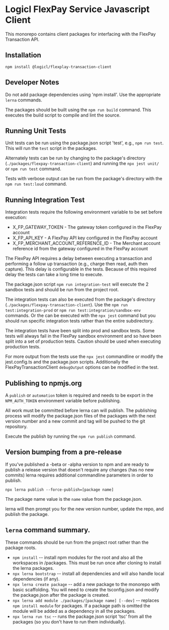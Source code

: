 # Logicl FlexPay Service Javascript Client

This monorepo contains client packages for interfacing with the FlexPay Transaction API.

## Installation

`npm install @logicl/flexplay-transaction-client`


## Developer Notes
Do not add package dependencies using 'npm install'. Use the appropriate `lerna` commands.

The packages should be built using the `npm run build` command. This executes the build script to compile and lint the source.

## Running Unit Tests
Unit tests can be run using the package.json script 'test', e.g., `npm run test`. This will run the `test` script in the packages.

Alternately tests can be run by changing to the package's directory (`./packages/flexpay-transaction-client`) and running the `npx jest unit/` or `npm run test` command.

Tests with verbose output can be run from the package's directory with the `npm run test:loud` command.

## Running Integration Test
Integration tests require the following environment variable to be set before execution:

 - X_FP_GATEWAY_TOKEN - The gateway token configured in the FlexPay account
 - X_FP_API_KEY - A FlexPay API key configured in the FlexPay account
 - X_FP_MERCHANT_ACCOUNT_REFERENCE_ID - The Merchant account reference id from the gateway configured in the FlexPay account

The FlexPay API requires a delay between executing a transaction and performing a follow up transaction (e.g., charge then read, auth then capture). This delay is configurable in the tests. Because of this required delay the tests can take a long time to execute.

The package.json script `npm run integration-test` will execute the 2 sandbox tests and should be run from the project root.

The integration tests can also be executed from the package's directory (`./packages/flexpay-transaction-client`). Use the `npm run test:integration-prod` or `npm run test:integration/sandbox-env` commands. Or the can be executed with the `npx jest` command but you should run specific integration tests rather than the entire subdirectory.

The integration tests have been split into prod and sandbox tests. Some tests will always fail in the FlexPay sandbox environment and so have been split into a set of production tests. Caution should be used when executing production tests.

For more output from the tests use the `npx jest` commandline or modify the jest.config.ts and the package.json scripts. Additionally the FlexPayTransactionClient `debugOutput` options can be modified in the test.

## Publishing to npmjs.org
A `publish` or `automation` token is required and needs to be export in the `NPM_AUTH_TOKEN` environment variable before publishing.

All work must be committed before lerna can will publish. The publishing process will modify the package.json files of the packages with the
next version number and a new commit and tag will be pushed to the git repository.

Execute the publish by running the `npm run publish` command.

## Version bumping from a pre-release
If you've published a -beta or -alpha version to npm and are ready to publish a release version that doesn't require any changes (has no new commits) lerna requires additional commandline parameters in order to publish.

`npx lerna publish --force-publish=[package name]`

The package name value is the `name` value from the package.json.

lerna will then prompt you for the new version number, update the repo, and publish the package.

## `lerna` command summary.
These commands should be run from the project root rather than the package roots.

- `npm install` -- install npm modules for the root and also all the workspaces in /packages. This must be run once after cloning to install the lerna packages.
- `npx lerna bootstrap` -- install all dependencies and will also handle local dependencies (if any).
- `npx lerna create package` -- add a new package to the monorepo with basic scaffolding. You will need to create the tsconfig.json and modify the package.json after the package is created.
- `npx lerna add module ./packages/[package name] [--dev]` -- replaces `npm install module` for packages. If a package path is omitted the module will be added as a dependency in all the packages.
- `npx lerna run tsc`  -- runs the package.json script 'tsc' from all the packages (so you don't have to run them individually).
